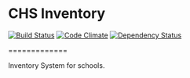 CHS Inventory
=============

[![Build Status](https://travis-ci.org/ocsoftware/chs_inventory.png?branch=master)](https://travis-ci.org/ocsoftware/chs_inventory)
[![Code Climate](https://codeclimate.com/github/ocsoftware/chs_inventory.png)](https://codeclimate.com/github/ocsoftware/chs_inventory)
[![Dependency Status](https://gemnasium.com/ocsoftware/chs_inventory.png)](https://gemnasium.com/ocsoftware/chs_inventory)

=============

Inventory System for schools.
